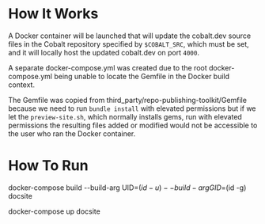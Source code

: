 # How It Works
A Docker container will be launched that will update the cobalt.dev source files
in the Cobalt repository specified by `$COBALT_SRC`, which must be set, and it
will locally host the updated cobalt.dev on port `4000`.

A separate docker-compose.yml was created due to the root docker-compose.yml
being unable to locate the Gemfile in the Docker build context.

The Gemfile was copied from third_party/repo-publishing-toolkit/Gemfile because
we need to run `bundle install` with elevated permissions but if we let the
`preview-site.sh`, which normally installs gems, run with elevated permissions
the resulting files added or modified would not be accessible to the user who
ran the Docker container.

# How To Run
docker-compose build --build-arg UID=$(id -u) --build-arg GID=$(id -g) docsite

docker-compose up docsite
